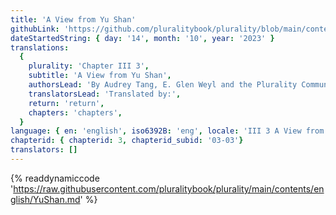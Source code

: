 ```yaml
---
title: 'A View from Yu Shan'
githubLink: 'https://github.com/pluralitybook/plurality/blob/main/contents/english/YuShan.md'
dateStartedString: { day: '14', month: '10', year: '2023' }
translations:
  {
    plurality: 'Chapter III 3',
    subtitle: 'A View from Yu Shan',
    authorsLead: 'By Audrey Tang, E. Glen Weyl and the Plurality Community',
    translatorsLead: 'Translated by:',
    return: 'return',
    chapters: 'chapters',
  }
language: { en: 'english', iso6392B: 'eng', locale: 'III 3 A View from Yu Shan' }
chapterid: { chapterid: 3, chapterid_subid: '03-03'}
translators: []
---
```

{% readdynamiccode 'https://raw.githubusercontent.com/pluralitybook/plurality/main/contents/english/YuShan.md' %}